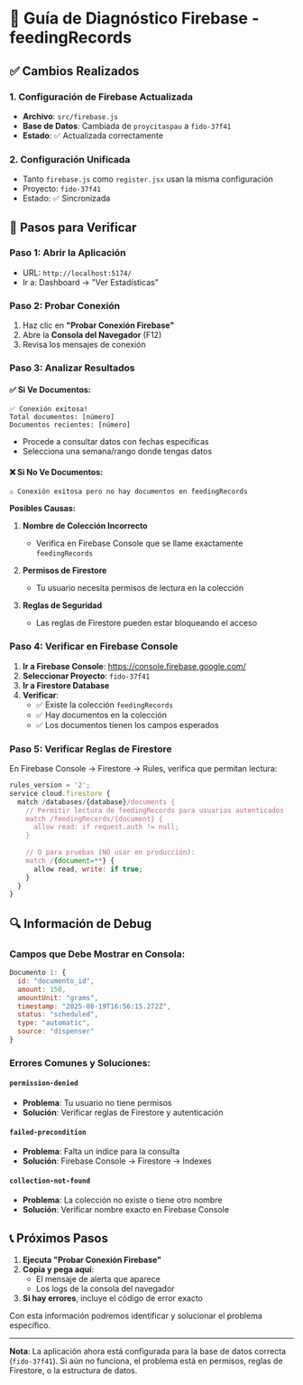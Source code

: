 # 🔧 Guía de Diagnóstico Firebase - feedingRecords

## ✅ Cambios Realizados

### 1. **Configuración de Firebase Actualizada**
- **Archivo**: `src/firebase.js`
- **Base de Datos**: Cambiada de `proycitaspau` a `fido-37f41`
- **Estado**: ✅ Actualizada correctamente

### 2. **Configuración Unificada**
- Tanto `firebase.js` como `register.jsx` usan la misma configuración
- Proyecto: `fido-37f41`
- Estado: ✅ Sincronizada

## 🚀 Pasos para Verificar

### Paso 1: Abrir la Aplicación
- URL: `http://localhost:5174/`
- Ir a: Dashboard → "Ver Estadísticas"

### Paso 2: Probar Conexión
1. Haz clic en **"Probar Conexión Firebase"**
2. Abre la **Consola del Navegador** (F12)
3. Revisa los mensajes de conexión

### Paso 3: Analizar Resultados

#### ✅ **Si Ve Documentos:**
```
✅ Conexión exitosa!
Total documentos: [número]
Documentos recientes: [número]
```
- Procede a consultar datos con fechas específicas
- Selecciona una semana/rango donde tengas datos

#### ❌ **Si No Ve Documentos:**
```
⚠️ Conexión exitosa pero no hay documentos en feedingRecords
```

**Posibles Causas:**
1. **Nombre de Colección Incorrecto**
   - Verifica en Firebase Console que se llame exactamente `feedingRecords`
   
2. **Permisos de Firestore**
   - Tu usuario necesita permisos de lectura en la colección
   
3. **Reglas de Seguridad**
   - Las reglas de Firestore pueden estar bloqueando el acceso

### Paso 4: Verificar en Firebase Console

1. **Ir a Firebase Console**: https://console.firebase.google.com/
2. **Seleccionar Proyecto**: `fido-37f41`
3. **Ir a Firestore Database**
4. **Verificar**:
   - ✅ Existe la colección `feedingRecords`
   - ✅ Hay documentos en la colección
   - ✅ Los documentos tienen los campos esperados

### Paso 5: Verificar Reglas de Firestore

En Firebase Console → Firestore → Rules, verifica que permitan lectura:

```javascript
rules_version = '2';
service cloud.firestore {
  match /databases/{database}/documents {
    // Permitir lectura de feedingRecords para usuarios autenticados
    match /feedingRecords/{document} {
      allow read: if request.auth != null;
    }
    
    // O para pruebas (NO usar en producción):
    match /{document=**} {
      allow read, write: if true;
    }
  }
}
```

## 🔍 Información de Debug

### Campos que Debe Mostrar en Consola:
```javascript
Documento 1: {
  id: "documento_id",
  amount: 150,
  amountUnit: "grams", 
  timestamp: "2025-08-19T16:56:15.272Z",
  status: "scheduled",
  type: "automatic", 
  source: "dispenser"
}
```

### Errores Comunes y Soluciones:

#### `permission-denied`
- **Problema**: Tu usuario no tiene permisos
- **Solución**: Verificar reglas de Firestore y autenticación

#### `failed-precondition` 
- **Problema**: Falta un índice para la consulta
- **Solución**: Firebase Console → Firestore → Indexes

#### `collection-not-found`
- **Problema**: La colección no existe o tiene otro nombre
- **Solución**: Verificar nombre exacto en Firebase Console

## 📞 Próximos Pasos

1. **Ejecuta "Probar Conexión Firebase"**
2. **Copia y pega aquí**:
   - El mensaje de alerta que aparece
   - Los logs de la consola del navegador
3. **Si hay errores**, incluye el código de error exacto

Con esta información podremos identificar y solucionar el problema específico.

---

**Nota**: La aplicación ahora está configurada para la base de datos correcta (`fido-37f41`). Si aún no funciona, el problema está en permisos, reglas de Firestore, o la estructura de datos.
